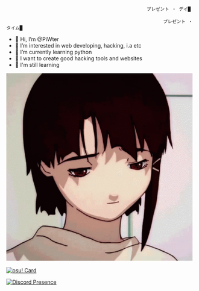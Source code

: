                                                         プレゼント ‧ デイ█

                                                        ㅤㅤㅤㅤプレゼント ‧ タイム█


- 👋 Hi, I’m @PiWter
- 👀 I’m interested in web developing, hacking, i.a etc
- 🌱 I’m currently learning python
- 💞️ I want to create good hacking tools and websites
- 📒 I'm still learning

![](iwakura-lain.gif)

[![osu! Card](https://osu-sig.vercel.app/card?user=PiWter&mode=std&lang=en&blur=6&round_avatar=true&animation=true)](https://osu.ppy.sh/users/20214853)

[![Discord Presence](https://lanyard.cnrad.dev/api/447351141202657290)](https://discord.com/users/447351141202657290)
